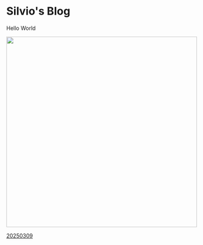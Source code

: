 # Silvio's Blog

Hello World

<img src="https://silvio27.github.io/img/2025/03/20250308radio.jpg" width="500">

[20250309](./2025/2025-03-09.md)
